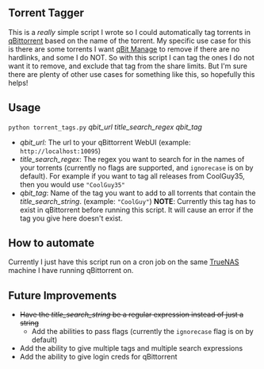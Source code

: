 ## Torrent Tagger

This is a *really* simple script I wrote so I could automatically tag torrents in [qBittorrent](https://github.com/qbittorrent/qBittorrent) based on the name of the torrent. My specific use case for this is there are some torrents I want [qBit Manage](https://github.com/StuffAnThings/qbit_manage) to remove if there are no hardlinks, and some I do NOT. So with this script I can tag the ones I do not want it to remove, and exclude that tag from the share limits. But I'm sure there are plenty of other use cases for something like this, so hopefully this helps!

## Usage

`python torrent_tags.py` *qbit_url* *title_search_regex* *qbit_tag*

- *qbit_url:* The url to your qBittorrent WebUI (example: `http://localhost:10095`)
- *title_search_regex*: The regex you want to search for in the names of your torrents (currently no flags are supported, and `ignorecase` is on by default). For example if you want to tag all releases from CoolGuy35, then you would use `"CoolGuy35"`
- *qbit_tag*: Name of the tag you want to add to all torrents that contain the *title_search_string*. (example: `"CoolGuy"`) **NOTE**: Currently this tag has to exist in qBittorrent before running this script. It will cause an error if the tag you give here doesn't exist.

## How to automate

Currently I just have this script run on a cron job on the same [TrueNAS](https://github.com/truenas/) machine I have running qBittorrent on.

## Future Improvements

- ~~Have the *title_search_string* be a regular expression instead of just a string~~
    - Add the abilities to pass flags (currently the `ignorecase` flag is on by default)
- Add the ability to give multiple tags and multiple search expressions 
- Add the ability to give login creds for qBittorrent

